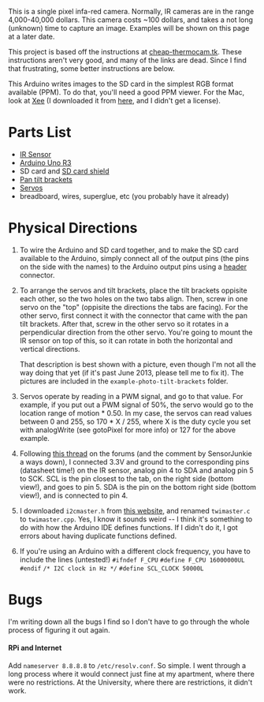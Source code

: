 This is a single pixel infa-red camera. Normally, IR cameras are in the range
4,000-40,000 dollars. This camera costs ~100 dollars, and takes a not long
(unknown) time to capture an image. Examples will be shown on this page at a
later date.

This project is based off the instructions at [cheap-thermocam.tk][1]. These
instructions aren't very good, and many of the links are dead. Since I find that
frustrating, some better instructions are below. 

This Arduino writes images to the SD card in the simplest RGB format available
(PPM). To do that, you'll need a good PPM viewer. For the Mac, look at
[Xee][xee] (I downloaded it from [here][free-xee], and I didn't get a license).


Parts List
=========
* [IR Sensor][ir3accurate]
* [Arduino Uno R3][arduino]
* SD card and [SD card shield][SD]
* [Pan tilt brackets][pan]
* [Servos][servos]
* breadboard, wires, superglue, etc (you probably have it already)

Physical Directions
===================
1. To wire the Arduino and SD card together, and to make the SD card available
   to the Arduino, simply connect all of the output pins (the pins on the side
   with the names) to the Arduino output pins using a [header][header]
   connector.

2. To arrange the servos and tilt brackets, place the tilt brackets oppisite
   each other, so the two holes on the two tabs align. Then, screw in one servo
   on the "top" (oppisite the directions the tabs are facing). For the other
   servo, first connect it with the connector that came with the pan tilt
   brackets. After that, screw in the other servo so it rotates in a
   perpendicular direction from the other servo. You're going to mount the IR
   sensor on top of this, so it can rotate in both the horizontal and vertical
   directions.

   That description is best shown with a picture, even though I'm not all the
   way doing that yet (if it's past June 2013, please tell me to fix it). The
   pictures are included in the `example-photo-tilt-brackets` folder.

3. Servos operate by reading in a PWM signal, and go to that value. For example,
   if you put out a PWM signal of 50%, the servo would go to the location range
   of motion * 0.50. In my case, the servos can read values between 0 and 255,
   so 170 * X / 255, where X is the duty cycle you set with analogWrite (see
   gotoPixel for more info) or 127 for the above example. 

4. Following [this thread][thread] on the forums (and the comment by
   SensorJunkie a ways down), I connected 3.3V and ground to the corresponding
   pins (datasheet time!) on the IR sensor, analog pin 4 to SDA and analog pin 5
   to SCK. SCL is the pin closest to the tab, on the right side (bottom view!),
   and goes to pin 5. SDA is the pin on the bottom right side (bottom view!),
   and is connected to pin 4.

5. I downloaded `i2cmaster.h` from [this website][i2cmaster], and renamed
   `twimaster.c` to `twimaster.cpp`. Yes, I know it sounds weird -- I think it's
   something to do with how the Arduino IDE defines functions. If I didn't do
   it, I got errors about having duplicate functions defined. 
   
6. If you're using an Arduino with a different clock frequency, you have to
   include the lines (untested!)
   `#ifndef F_CPU` `#define F_CPU 16000000UL` `#endif` `/* I2C clock in Hz */`
   `#define SCL_CLOCK 50000L`


Bugs
===================================

I'm writing down all the bugs I find so I don't have to go through the whole
process of figuring it out again.

#### RPi and Internet
Add `nameserver 8.8.8.8` to `/etc/resolv.conf`. So simple. I went through a long
process where it would connect just fine at my apartment, where there were no
restrictions. At the University, where there are restrictions, it didn't work.







[1]:http://www.cheap-thermocam.net/old-version/
[servos]:https://www.sparkfun.com/products/9065
[pan]:https://www.sparkfun.com/products/10335
[arduino]:https://www.sparkfun.com/products/11021
[ir3accurate]:http://www.futureelectronics.com/en/technologies/semiconductors/analog/sensors/temperature/Pages/3003055-MLX90614ESF-DCI-000-TU.aspx?IM=0
[SD]:https://www.sparkfun.com/products/9802
[header]:http://en.wikipedia.org/wiki/Pin\_header
[picture]:https://raw.github.com/scottsievert/IRcamera/master/pan-tilt-brackets.jpg
[i2cmaster]:homepage.hispeed.ch/peterfleury/avr-software.html
[thread]:http://forum.arduino.cc/index.php/topic,21317.0.html


[xee]:http://xee.c3.cx
[free-xee]:https://www.macupdate.com/app/mac/19978/xee
